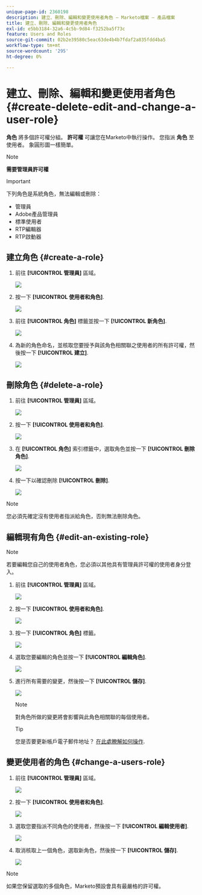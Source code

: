 ```yaml
---
unique-page-id: 2360198
description: 建立、刪除、編輯和變更使用者角色 — Marketo檔案 — 產品檔案
title: 建立、刪除、編輯和變更使用者角色
exl-id: e5bb3184-32a6-4c5b-9d84-f3252ba5f73c
feature: Users and Roles
source-git-commit: 02b2e39580c5eac63de4b4b7fdaf2a835fdd4ba5
workflow-type: tm+mt
source-wordcount: '295'
ht-degree: 0%

---
```


# 建立、刪除、編輯和變更使用者角色 {#create-delete-edit-and-change-a-user-role}

**角色** 將多個許可權分組。 **許可權** 可讓您在Marketo中執行操作。 您指派 **角色** 至使用者。 象圓形圖一樣簡單。

>[!NOTE]
>
>**需要管理員許可權**

>[!IMPORTANT]
>
>下列角色是系統角色，無法編輯或刪除：
>
>* 管理員
>* Adobe產品管理員
>* 標準使用者
>* RTP編輯器
>* RTP啟動器

## 建立角色 {#create-a-role}

1. 前往 **[!UICONTROL 管理員]** 區域。

   ![](assets/create-delete-edit-and-change-a-user-role-1.png)

1. 按一下 **[!UICONTROL 使用者和角色]**.

   ![](assets/create-delete-edit-and-change-a-user-role-2.png)

1. 前往 **[!UICONTROL 角色]** 標籤並按一下 **[!UICONTROL 新角色]**.

   ![](assets/create-delete-edit-and-change-a-user-role-3.png)

1. 為新的角色命名，並核取您要授予與該角色相關聯之使用者的所有許可權，然後按一下 **[!UICONTROL 建立]**.

   ![](assets/create-delete-edit-and-change-a-user-role-4.png)

## 刪除角色 {#delete-a-role}

1. 前往 **[!UICONTROL 管理員]** 區域。

   ![](assets/create-delete-edit-and-change-a-user-role-5.png)

1. 按一下 **[!UICONTROL 使用者和角色]**.

   ![](assets/create-delete-edit-and-change-a-user-role-6.png)

1. 在 **[!UICONTROL 角色]** 索引標籤中，選取角色並按一下 **[!UICONTROL 刪除角色]**.

   ![](assets/create-delete-edit-and-change-a-user-role-7.png)

1. 按一下以確認刪除 **[!UICONTROL 刪除]**.

   ![](assets/create-delete-edit-and-change-a-user-role-8.png)

>[!NOTE]
>
>您必須先確定沒有使用者指派給角色，否則無法刪除角色。

## 編輯現有角色 {#edit-an-existing-role}

>[!NOTE]
>
>若要編輯您自己的使用者角色，您必須以其他具有管理員許可權的使用者身分登入。

1. 前往 **[!UICONTROL 管理員]** 區域。

   ![](assets/create-delete-edit-and-change-a-user-role-9.png)

1. 按一下 **[!UICONTROL 使用者和角色]**.

   ![](assets/create-delete-edit-and-change-a-user-role-10.png)

1. 按一下 **[!UICONTROL 角色]** 標籤。

   ![](assets/create-delete-edit-and-change-a-user-role-11.png)

1. 選取您要編輯的角色並按一下 **[!UICONTROL 編輯角色]**.

   ![](assets/create-delete-edit-and-change-a-user-role-12.png)

1. 進行所有需要的變更，然後按一下 **[!UICONTROL 儲存]**.

   ![](assets/create-delete-edit-and-change-a-user-role-13.png)

   >[!NOTE]
   >
   >對角色所做的變更將會影響與此角色相關聯的每個使用者。

   >[!TIP]
   >
   >您是否要更新帳戶電子郵件地址？ [在此處瞭解如何操作](/help/marketo/product-docs/administration/settings/edit-account-settings.md).

## 變更使用者的角色 {#change-a-users-role}

1. 前往 **[!UICONTROL 管理員]** 區域。

   ![](assets/create-delete-edit-and-change-a-user-role-14.png)

1. 按一下 **[!UICONTROL 使用者和角色]**.

   ![](assets/create-delete-edit-and-change-a-user-role-15.png)

1. 選取您要指派不同角色的使用者，然後按一下 **[!UICONTROL 編輯使用者]**.

   ![](assets/create-delete-edit-and-change-a-user-role-16.png)

1. 取消核取上一個角色，選取新角色，然後按一下 **[!UICONTROL 儲存]**.

   ![](assets/create-delete-edit-and-change-a-user-role-17.png)

>[!NOTE]
>
>如果您保留選取的多個角色，Marketo預設會具有最嚴格的許可權。
